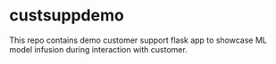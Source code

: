 # custsuppdemo
This repo contains demo customer support flask app to showcase ML model infusion during interaction with customer.
